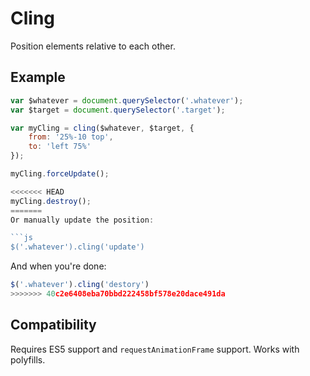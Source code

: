 Cling
======

Position elements relative to each other.

Example
-------

```js
var $whatever = document.querySelector('.whatever');
var $target = document.querySelector('.target');

var myCling = cling($whatever, $target, {
	from: '25%-10 top',
	to: 'left 75%'
});

myCling.forceUpdate();

<<<<<<< HEAD
myCling.destroy();
=======
Or manually update the position:

```js
$('.whatever').cling('update')
```

And when you're done:

```js
$('.whatever').cling('destory')
>>>>>>> 40c2e6408eba70bbd222458bf578e20dace491da
```

Compatibility
-------------

Requires ES5 support and `requestAnimationFrame` support. Works with polyfills.
